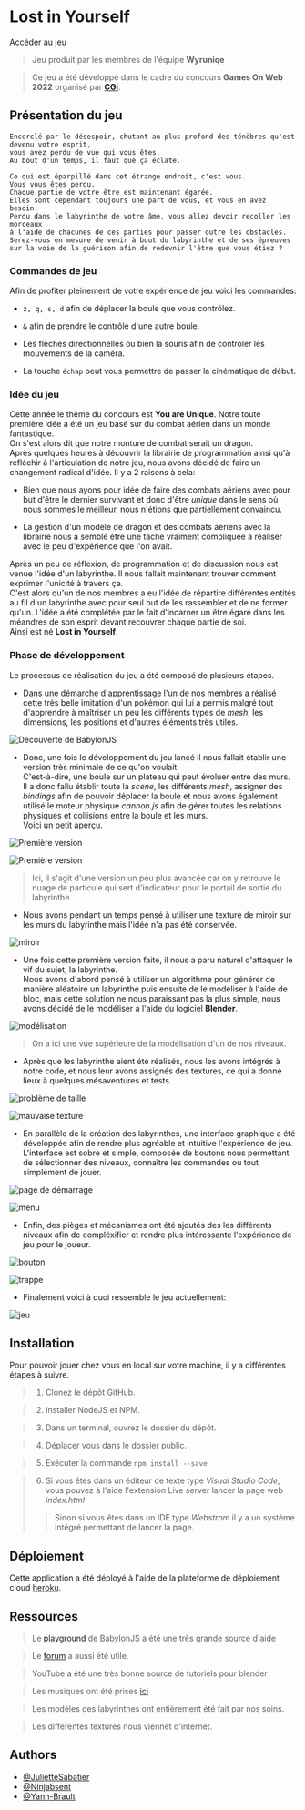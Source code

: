 # Lost in Yourself

[Accéder au jeu]()

> Jeu produit par les membres de l'équipe **Wyruniqe**

> Ce jeu a été développé dans le cadre du concours **Games On Web 2022** organisé par [**CGi**](https://www.cgi.com/france/fr-fr/event/games-on-web-2022).

## Présentation du jeu

```
Encerclé par le désespoir, chutant au plus profond des ténèbres qu'est devenu votre esprit,  
vous avez perdu de vue qui vous êtes. 
Au bout d'un temps, il faut que ça éclate.

Ce qui est éparpillé dans cet étrange endroit, c'est vous. 
Vous vous êtes perdu. 
Chaque partie de votre être est maintenant égarée.  
Elles sont cependant toujours une part de vous, et vous en avez besoin. 
Perdu dans le labyrinthe de votre âme, vous allez devoir recoller les morceaux  
à l'aide de chacunes de ces parties pour passer outre les obstacles.
Serez-vous en mesure de venir à bout du labyrinthe et de ses épreuves  
sur la voie de la guérison afin de redevnir l'être que vous étiez ? 

```

### Commandes de jeu 

Afin de profiter pleinement de votre expérience de jeu voici les commandes:

- ``` z, q, s, d ``` afin de déplacer la boule que vous contrôlez.

- ``` & ``` afin de prendre le contrôle d'une autre boule.

- Les flèches directionnelles ou bien la souris afin de contrôler les mouvements de la caméra.

- La touche ```échap``` peut vous permettre de passer la cinématique de début.

### Idée du jeu

Cette année le thème du concours est **You are Unique**.
Notre toute première idée a été un jeu basé sur du combat aérien dans un monde fantastique.  
On s'est alors dit que notre monture de combat serait un dragon.  
Après quelques heures à découvrir la librairie de programmation ainsi qu'à réfléchir à l'articulation de notre jeu, nous avons décidé de faire un changement radical d'idée. Il y a 2 raisons à cela:

- Bien que nous ayons pour idée de faire des combats aériens avec pour but d'être le dernier survivant et donc d'être *unique* dans le sens où nous sommes le meilleur, nous n'étions que partiellement convaincu.

- La gestion d'un modèle de dragon et des combats aériens avec la librairie nous a semblé être une tâche vraiment compliquée à réaliser avec le peu d'expérience que l'on avait.

Après un peu de réflexion, de programmation et de discussion nous est venue l'idée d'un labyrinthe. Il nous fallait maintenant trouver comment exprimer l'unicité à travers ça.  
C'est alors qu'un de nos membres a eu l'idée de répartire différentes entités au fil d'un labyrinthe avec pour seul but de les rassembler et de ne former qu'un. L'idée a été complétée par le fait d'incarner un être égaré dans les méandres de son esprit devant recouvrer chaque partie de soi.  
Ainsi est né **Lost in Yourself**.

### Phase de développement

Le processus de réalisation du jeu a été composé de plusieurs étapes.

- Dans une démarche d'apprentissage l'un de nos membres a réalisé cette très belle imitation d'un pokémon qui lui a permis malgré tout d'apprendre à maîtriser un peu les différents types de *mesh*, les dimensions, les positions et d'autres éléments très utiles.

![Découverte de BabylonJS](/images/readme/pr%C3%A9mice.png)

- Donc, une fois le développement du jeu lancé il nous fallait établir une version très minimale de ce qu'on voulait.  
C'est-à-dire, une boule sur un plateau qui peut évoluer entre des murs.  
Il a donc fallu établir toute la *scene*, les différents *mesh*, assigner des *bindings* afin de pouvoir déplacer la boule et nous avons également utilisé le moteur physique *cannon.js* afin de gérer toutes les relations physiques et collisions entre la boule et les murs.  
Voici un petit aperçu.  

![Première version](/images/readme/avant-blender1.png)  

![Première version](/images/readme/avant-blender2.png)

> Ici, il s'agit d'une version un peu plus avancée car on y retrouve le nuage de particule qui sert d'indicateur pour le portail de sortie du labyrinthe. 

- Nous avons pendant un temps pensé à utiliser une texture de miroir sur les murs du labyrinthe mais l'idée n'a pas été conservée.

![miroir](/images/readme/miroir.png)  


- Une fois cette première version faite, il nous a paru naturel d'attaquer le vif du sujet, la labyrinthe.  
Nous avons d'abord pensé à utiliser un algorithme pour générer de manière aléatoire un labyrinthe puis ensuite de le modéliser à l'aide de bloc, mais cette solution ne nous paraissant pas la plus simple, nous avons décidé de le modéliser à l'aide du logiciel **Blender**.

![modélisation](/images/readme/blender.png)  

> On a ici une vue supérieure de la modélisation d'un de nos niveaux.

- Après que les labyrinthe aient été réalisés, nous les avons intégrés à notre code, et nous leur avons assignés des textures, ce qui a donné lieux à quelques mésaventures et tests.

![problème de taille](/images/readme/scaling.png)  

![mauvaise texture](/images/readme/floor-is-lava.png)  

- En parallèle de la création des labyrinthes, une interface graphique a été développée afin de rendre plus agréable et intuitive l'expérience de jeu.  
L'interface est sobre et simple, composée de boutons nous permettant de sélectionner des niveaux, connaître les commandes ou tout simplement de jouer.

![page de démarrage](/images/readme/d%C3%A9marrage.png)  

![menu](/images/readme/menu.png)  

- Enfin, des pièges et mécanismes ont été ajoutés des les différents niveaux afin de compléxifier et rendre plus intéressante l'expérience de jeu pour le joueur.  

![bouton](/images/readme/bouton.png)  

![trappe](/images/readme/pi%C3%A8ge.jpg)  

- Finalement voici à quoi ressemble le jeu actuellement:

![jeu](/images/readme/jeu.png)  


## Installation

Pour pouvoir jouer chez vous en local sur votre machine, il y a différentes étapes à suivre.

> 1. Clonez le dépôt GitHub.

> 2. Installer NodeJS et NPM.

> 3. Dans un terminal, ouvrez le dossier du dépôt.

> 4. Déplacer vous dans le dossier public.

> 5. Exécuter la commande ``` npm install --save ```

> 6. Si vous êtes dans un éditeur de texte type *Visual Studio Code*, vous pouvez à l'aide l'extension Live server lancer la page web *index.html*
>> Sinon si vous êtes dans un IDE type *Webstrom* il y a un système intégré permettant de lancer la page.

## Déploiement

Cette application a été déployé à l'aide de la plateforme de déploiement cloud 
[heroku](https://www.heroku.com/).  

## Ressources

> Le [playground](https://playground.babylonjs.com/) de BabylonJS a été une très grande source d'aide

> Le [forum](https://forum.babylonjs.com/) a aussi été utile.

> YouTube a été une très bonne source de tutoriels pour blender

> Les musiques ont été prises [ici](https://mixkit.co/free-sound-effects/game)

> Les modèles des labyrinthes ont entièrement été fait par nos soins.

> Les différentes textures nous viennet d'internet.

## Authors

- [@JulietteSabatier](https://github.com/JulietteSabatier)
- [@Ninjabsent](https://github.com/Ninjabsent)
- [@Yann-Brault](https://github.com/Yann-Brault)

